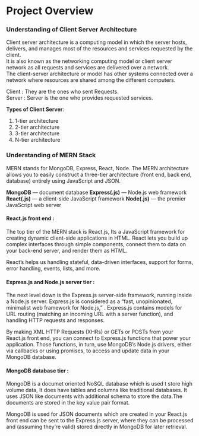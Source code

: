 # Project Overview

### Understanding of Client Server Architecture

Client server architecture is a computing model in which the server hosts, delivers, and manages most of the resources and services requested by the client.   
It is also known as the networking computing model or client server network as all requests and services are delivered over a network.   
The client-server architecture or model has other systems connected over a network where resources are shared among the different computers.   
   
Client : They are the ones who sent Requests.     
Server : Server is the one who provides requested services.   

__Types of Client Server__:   
1) 1-tier architecture   
2) 2-tier architecture
3) 3-tier architecture
4) N-tier architecture


### Understanding of MERN Stack

MERN stands for MongoDB, Express, React, Node. 
The MERN architecture allows you to easily construct a three-tier architecture (front end, back end, database) entirely using JavaScript and JSON.

__MongoDB__ — document database
__Express(.js)__ — Node.js web framework
__React(.js)__ — a client-side JavaScript framework
__Node(.js)__ — the premier JavaScript web server

#### React.js front end :
The top tier of the MERN stack is React.js, Its a JavaScript framework for creating dynamic client-side applications in HTML.
React lets you build up complex interfaces through simple components, connect them to data on your back-end server, and render them as HTML.

React’s helps us handling stateful, data-driven interfaces, support for forms, error handling, events, lists, and more.

#### Express.js and Node.js server tier :
The next level down is the Express.js server-side framework, running inside a Node.js server. 
Express.js is considered as a “fast, unopinionated, minimalist web framework for Node.js,” . 
Express.js contains models for URL routing (matching an incoming URL with a server function), and handling HTTP requests and responses.

By making XML HTTP Requests (XHRs) or GETs or POSTs from your React.js front end, you can connect to Express.js functions that power your application. Those functions, in turn, use MongoDB’s Node.js drivers, either via callbacks or using promises, to access and update data in your MongoDB database.

#### MongoDB database tier :
MongoDB is a documet oriented NoSQL database which is used t store high volume data, It does have tables and columns like traditional databases. It uses JSON like documents with additional schema to store the data.The documents are stored in the key value pair format.

MongoDB is used for JSON documents which are created in your React.js front end can be sent to the Express.js server, where they can be processed and (assuming they’re valid) stored directly in MongoDB for later retrieval.



